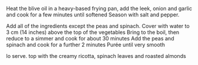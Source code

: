 Heat the blive oil in a heavy-based frying pan, add the leek, onion and garlic and cook for a few minutes until softened Season with salt and pepper.

Add all of the ingredients except the peas and spinach. Cover with water to 3 cm (14 inches) above the top of the vegetables Bring to the boil, then reduce to a simmer and cook for about 30 minutes Add the peas and spinach and cook for a further 2 minutes Purée until very smooth

lo serve. top with the creamy ricotta, spinach leaves and roasted almonds
